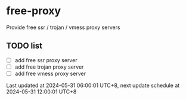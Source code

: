 
# free-proxy
Provide free ssr / trojan / vmess proxy servers


## TODO list
- [ ] add free ssr proxy server
- [ ] add free trojan proxy server
- [ ] add free vmess proxy server

Last updated at 2024-05-31 06:00:01 UTC+8, next update schedule at 2024-05-31 12:00:01 UTC+8

